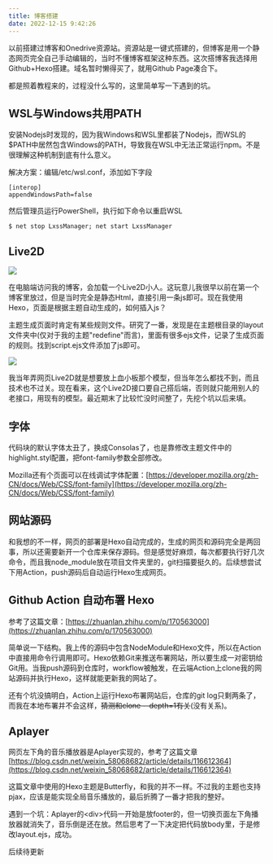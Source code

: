 ```yaml
---
title: 博客搭建
date: 2022-12-15 9:42:26
---
```

以前搭建过博客和Onedrive资源站。资源站是一键式搭建的，但博客是用一个静态网页完全自己手动编辑的，当时不懂博客框架这种东西。这次搭博客我选择用Github+Hexo搭建。域名暂时懒得买了，就用Github Page凑合下。

都是照着教程来的，过程没什么写的，这里简单写一下遇到的坑。

## WSL与Windows共用PATH

安装Nodejs时发现的，因为我Windows和WSL里都装了Nodejs，而WSL的$PATH中居然包含Windows的PATH，导致我在WSL中无法正常运行npm。不是很理解这种机制到底有什么意义。

解决方案：编辑/etc/wsl.conf，添加如下字段

```shell
[interop]
appendWindowsPath=false
```

然后管理员运行PowerShell，执行如下命令以重启WSL

```shell
$ net stop LxssManager; net start LxssManager
```

## Live2D

![](/images/post_imgs/xtxnbj.jpg)

在电脑端访问我的博客，会加载一个Live2D小人。这玩意儿我很早以前在第一个博客里放过，但是当时完全是静态Html，直接引用一条js即可。现在我使用Hexo，页面是根据主题自动生成的，如何插入js？

主题生成页面时肯定有某些规则文件。研究了一番，发现是在主题根目录的layout文件夹中(仅对于我的主题"redefine"而言)，里面有很多ejs文件，记录了生成页面的规则。找到script.ejs文件添加了js即可。

![](/images/post_imgs/live2djs.jpg)

我当年弄网页Live2D就是想要放上血小板那个模型，但当年怎么都找不到，而且技术也不过关。现在看来，这个Live2D接口要自己搭后端，否则就只能用别人的老接口，用现有的模型。最近期末了比较忙没时间整了，先挖个坑以后来填。

## 字体

代码块的默认字体太丑了，换成Consolas了，也是靠修改主题文件中的highlight.styl配置，把font-family参数全部修改。

Mozilla还有个页面可以在线调试字体配置：[https://developer.mozilla.org/zh-CN/docs/Web/CSS/font-family](https://developer.mozilla.org/zh-CN/docs/Web/CSS/font-family)

## 网站源码

和我想的不一样，网页的部署是Hexo自动完成的，生成的网页和源码完全是两回事，所以还需要新开一个仓库来保存源码。但是感觉好麻烦，每次都要执行好几次命令，而且我node_module放在项目文件夹里的，git扫描要挺久的。后续想尝试下用Action，push源码后自动运行Hexo生成网页。

## Github Action 自动布署 Hexo

参考了这篇文章：[https://zhuanlan.zhihu.com/p/170563000](https://zhuanlan.zhihu.com/p/170563000)

简单说一下结构。我上传的源码中包含NodeModule和Hexo文件，所以在Action中直接用命令行调用即可。Hexo依赖Git来推送布署网站，所以要生成一对密钥给Git用。当我push源码到仓库时，workflow被触发，在云端Action上clone我的网站源码并执行Hexo，这样就能更新我的网站了。

还有个坑没搞明白，Action上运行Hexo布署网站后，仓库的git log只剩两条了，而我在本地布署并不会这样，~~猜测和clone \-\-depth=1有关~~(没有关系)。

## Aplayer

网页左下角的音乐播放器是Aplayer实现的，参考了这篇文章[https://blog.csdn.net/weixin_58068682/article/details/116612364](https://blog.csdn.net/weixin_58068682/article/details/116612364)

这篇文章中使用的Hexo主题是Butterfly，和我的并不一样。不过我的主题也支持pjax，应该是能实现全局音乐播放的，最后折腾了一番才把我的整好。

遇到一个坑：Aplayer的\<div\>代码一开始是放footer的，但一切换页面左下角播放器就消失了，音乐倒是还在放。然后思考了一下决定把代码放body里，于是修改layout.ejs，成功。

后续待更新
